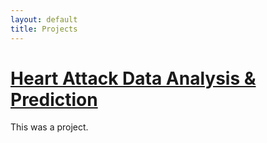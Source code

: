 ```yaml
---
layout: default
title: Projects
---
```


<h1> <a href="https://github.com/Andylovesmangos/heartattack-data-analysis"> Heart Attack Data Analysis & Prediction </a> </h1>
<p>This was a project.</p>

